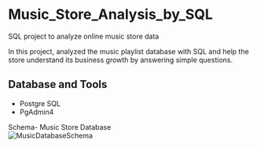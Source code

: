 # Music_Store_Analysis_by_SQL

SQL project to analyze online music store data

In this project, analyzed the music playlist database with SQL and help the store understand its business growth by answering simple questions.

## Database and Tools

- Postgre SQL
- PgAdmin4

Schema- Music Store Database  
![MusicDatabaseSchema](https://user-images.githubusercontent.com/112153548/213707717-bfc9f479-52d9-407b-99e1-e94db7ae10a3.png)
